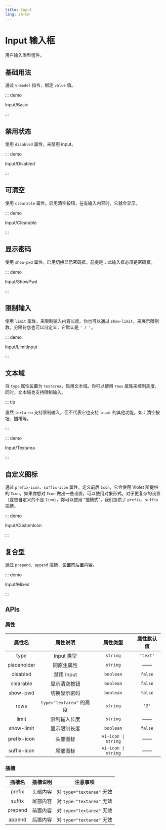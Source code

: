 ```yaml
---
title: Input
lang: zh-CN
---
```


# Input 输入框

用户输入类型组件。

## 基础用法

通过 `v-model` 指令，绑定 `value` 值。

::: demo 

Input/Basic

:::

## 禁用状态

使用 `disabled` 属性，来禁用 input。

::: demo 

Input/Disabled

:::

## 可清空

使用 `clearable` 属性，启用清空按钮，在有输入内容时，它就会显示。

::: demo 

Input/Clearable

:::

## 显示密码

使用 `show-pwd` 属性，启用切换显示密码框，前提是：此输入框必须是密码框。

::: demo 

Input/ShowPwd

:::

## 限制输入

使用 `limit` 属性，来限制输入内容长度。你也可以通过 `show-limit`，来展示限制数。分隔符您也可以自定义，它默认是 `' / '`。

::: demo 

Input/LimitInput

:::

## 文本域

将 `type` 属性设置为 `textarea`，启用文本域。你可以使用 `rows` 属性来控制高度，同时，文本域也支持限制输入。

::: tip

虽然 `textarea` 支持限制输入，但不代表它也支持 `input` 的其他功能。如：清空按钮、插槽等。

:::

::: demo 

Input/Textarea

:::

## 自定义图标

通过 `prefix-icon`、`suffix-icon` 属性，定义前后 `Icon`，它会使用 Violet 所提供的 `Icon`。如果你想对 `Icon` 做出一些设置，可以使用对象形式。对于更复杂的设置（或想自定义的不是 `Icon`），你可以使用 “插槽式”，我们提供了 `prefix`、`suffix` 插槽。

::: demo 

Input/CustomIcon

:::

## 复合型

通过 `prepend`、`append` 插槽，设置前后置内容。

::: demo 

Input/Mixed

:::

## APIs

### 属性

| 属性名 | 属性说明 | 属性类型 | 属性默认值 |
| :---: | :---: | :---: | :---: |
| type | Input 类型 | `string` | `'text'` |
| placeholder | 同原生属性 | `string` | —— |
| disabled | 禁用 Input | `boolean` | `false` |
| clearable | 显示清空按钮 | `boolean` | `false` |
| show-pwd | 切换显示密码 | `boolean` | `false` |
| rows | `type="textarea"` 的高度 | `string` | `'2'` |
| limit | 限制输入长度 | `string` | —— |
| show-limit | 显示限制长度 | `boolean` | `false` |
| prefix-icon | 头部图标 | `vi-icon \| string` | —— |
| suffix-icon | 尾部图标 | `vi-icon \| string` | —— |

### 插槽

| 插槽名 | 插槽说明 | 注意事项 |
| :---: | :---: | :---: |
| prefix | 头部内容 | 对 `type="textarea"` 无效 |
| suffix | 尾部内容 | 对 `type="textarea"` 无效 |
| prepend | 前置内容 | 对 `type="textarea"` 无效 |
| append | 后置内容 | 对 `type="textarea"` 无效 |
